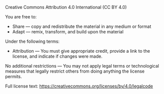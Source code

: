 Creative Commons Attribution 4.0 International (CC BY 4.0)

You are free to:
- Share — copy and redistribute the material in any medium or format
- Adapt — remix, transform, and build upon the material

Under the following terms:
- Attribution — You must give appropriate credit, provide a link to the license, and indicate if changes were made.

No additional restrictions — You may not apply legal terms or technological measures that legally restrict others from doing anything the license permits.

Full license text: https://creativecommons.org/licenses/by/4.0/legalcode
